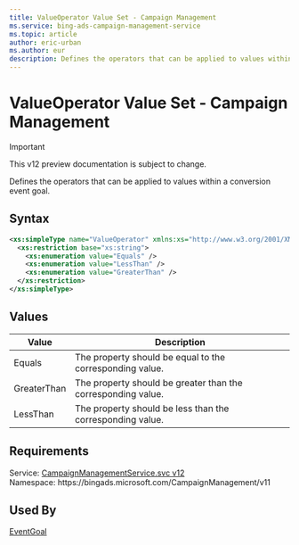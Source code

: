 ```yaml
---
title: ValueOperator Value Set - Campaign Management
ms.service: bing-ads-campaign-management-service
ms.topic: article
author: eric-urban
ms.author: eur
description: Defines the operators that can be applied to values within a conversion event goal.
---
```

# ValueOperator Value Set - Campaign Management

> [!IMPORTANT]
> This v12 preview documentation is subject to change.

Defines the operators that can be applied to values within a conversion event goal. 

## Syntax
```xml
<xs:simpleType name="ValueOperator" xmlns:xs="http://www.w3.org/2001/XMLSchema">
  <xs:restriction base="xs:string">
    <xs:enumeration value="Equals" />
    <xs:enumeration value="LessThan" />
    <xs:enumeration value="GreaterThan" />
  </xs:restriction>
</xs:simpleType>
```

## <a name="values"></a>Values

|Value|Description|
|-----------|---------------|
|<a name="equals"></a>Equals|The property should be equal to the corresponding value.|
|<a name="greaterthan"></a>GreaterThan|The property should be greater than the corresponding value.|
|<a name="lessthan"></a>LessThan|The property should be less than the corresponding value.|

## Requirements
Service: [CampaignManagementService.svc v12](https://campaign.api.bingads.microsoft.com/Api/Advertiser/CampaignManagement/v11/CampaignManagementService.svc)  
Namespace: https\://bingads.microsoft.com/CampaignManagement/v11  

## Used By
[EventGoal](eventgoal.md)  
